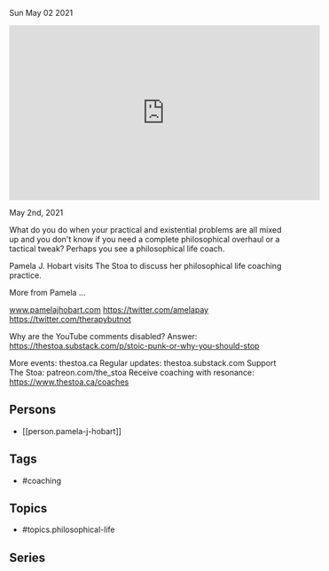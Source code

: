 



Sun May 02 2021

<iframe width="560" height="315" src="https://www.youtube.com/embed/ZDRdRTgunCg" title="Philosophical Life Coaching w/ Pamela J. Hobart" frameborder="0" allow="accelerometer; autoplay; clipboard-write; encrypted-media; gyroscope; picture-in-picture" allowfullscreen ></iframe>

May 2nd, 2021

What do you do when your practical and existential problems are all mixed up and you don't know if you need a complete philosophical overhaul or a tactical tweak? Perhaps you see a philosophical life coach.

Pamela J. Hobart visits The Stoa to discuss her philosophical life coaching practice.

More from Pamela ...

www.pamelajhobart.com
https://twitter.com/amelapay
https://twitter.com/therapybutnot

Why are the YouTube comments disabled? Answer: https://thestoa.substack.com/p/stoic-punk-or-why-you-should-stop

More events: thestoa.ca
Regular updates: thestoa.substack.com
Support The Stoa: patreon.com/the_stoa
Receive coaching with resonance: https://www.thestoa.ca/coaches

## Persons

- [[person.pamela-j-hobart]]

## Tags

- #coaching

## Topics

- #topics.philosophical-life

## Series



